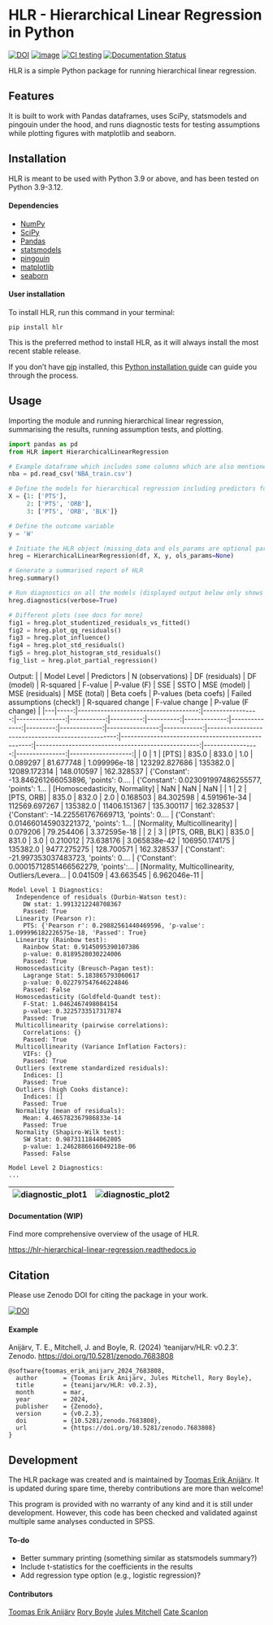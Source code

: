 # HLR - Hierarchical Linear Regression in Python

[![DOI](https://zenodo.org/badge/DOI/10.5281/zenodo.10792329.svg)](https://doi.org/10.5281/zenodo.10792329) [![image](https://img.shields.io/pypi/v/HLR.svg)](https://pypi.python.org/pypi/HLR) [![CI testing](https://github.com/teanijarv/HLR/actions/workflows/testing.yml/badge.svg)](https://github.com/teanijarv/HLR/actions/workflows/testing.yml) [![Documentation Status](https://readthedocs.org/projects/hlr-hierarchical-linear-regression/badge/?version=latest)](https://hlr-hierarchical-linear-regression.readthedocs.io/en/latest/?version=latest)

HLR is a simple Python package for running hierarchical linear regression.

## Features
It is built to work with Pandas dataframes, uses SciPy, statsmodels and pingouin under the hood, and runs diagnostic tests for testing assumptions while plotting figures with matplotlib and seaborn.

## Installation
HLR is meant to be used with Python 3.9 or above, and has been tested on Python 3.9-3.12.

#### Dependencies
- [NumPy](https://numpy.org/)
- [SciPy](https://www.scipy.org/)
- [Pandas](https://pandas.pydata.org/)
- [statsmodels](https://www.statsmodels.org/)
- [pingouin](https://pingouin-stats.org/)
- [matplotlib](https://matplotlib.org/)
- [seaborn](https://seaborn.pydata.org/)

#### User installation
To install HLR, run this command in your terminal:

`pip install hlr`

This is the preferred method to install HLR, as it will always install the most recent stable release.

If you don’t have [pip](https://pip.pypa.io/) installed, this [Python installation guide](http://docs.python-guide.org/en/latest/starting/installation/) can guide you through the process.

## Usage

Importing the module and running hierarchical linear regression, summarising the results, running assumption tests, and plotting.

```python
import pandas as pd
from HLR import HierarchicalLinearRegression

# Example dataframe which includes some columns which are also mentioned below
nba = pd.read_csv('NBA_train.csv')

# Define the models for hierarchical regression including predictors for each model
X = {1: ['PTS'], 
     2: ['PTS', 'ORB'], 
     3: ['PTS', 'ORB', 'BLK']}

# Define the outcome variable
y = 'W'

# Initiate the HLR object (missing_data and ols_params are optional parameters)
hreg = HierarchicalLinearRegression(df, X, y, ols_params=None)

# Generate a summarised report of HLR
hreg.summary()

# Run diagnostics on all the models (displayed output below only shows the first model)
hreg.diagnostics(verbose=True)

# Different plots (see docs for more)
fig1 = hreg.plot_studentized_residuals_vs_fitted()
fig2 = hreg.plot_qq_residuals()
fig3 = hreg.plot_influence()
fig4 = hreg.plot_std_residuals()
fig5 = hreg.plot_histogram_std_residuals()
fig_list = hreg.plot_partial_regression()
```
Output:
|   | Model Level |                           Predictors | N (observations) | DF (residuals) | DF (model) | R-squared |   F-value |  P-value (F) |           SSE |     SSTO |  MSE (model) | MSE (residuals) | MSE (total) |                                        Beta coefs |                             P-values (beta coefs) |                       Failed assumptions (check!) | R-squared change | F-value change | P-value (F change) |
|---|-----:|-------------------------------------:|-----------------:|---------------:|-----------:|----------:|----------:|-------------:|--------------:|---------:|-------------:|----------------:|------------:|--------------------------------------------------:|--------------------------------------------------:|--------------------------------------------------:|-----------------:|---------------:|-------------------:|
| 0 |    1 |                             [PTS]	 |            835.0 |          833.0 |        1.0 |  0.089297 | 81.677748 | 1.099996e-18 | 123292.827686 | 135382.0 | 12089.172314 |      148.010597 |  162.328537 | {'Constant': -13.846261266053896, 'points': 0.... | {'Constant': 0.023091997486255577, 'points': 1... |                     [Homoscedasticity, Normality] |              NaN |            NaN |                NaN |
| 1 |    2 |         [PTS, ORB] |            835.0 |          832.0 |        2.0 |  0.168503 | 84.302598 | 4.591961e-34 | 112569.697267 | 135382.0 | 11406.151367 |      135.300117 |  162.328537 | {'Constant': -14.225561767669713, 'points': 0.... | {'Constant': 0.014660145903221372, 'points': 1... |                    [Normality, Multicollinearity] |         0.079206 |      79.254406 |       3.372595e-18 |
| 2 |    3 | [PTS, ORB, BLK] |            835.0 |          831.0 |        3.0 |  0.210012 | 73.638176 | 3.065838e-42 | 106950.174175 | 135382.0 |  9477.275275 |      128.700571 |  162.328537 | {'Constant': -21.997353037483723, 'points': 0.... | {'Constant': 0.00015712851466562279, 'points':... | [Normality, Multicollinearity, Outliers/Levera... |         0.041509 |      43.663545 |       6.962046e-11 |

```
Model Level 1 Diagnostics:
  Independence of residuals (Durbin-Watson test):
    DW stat: 1.9913212248708367
    Passed: True
  Linearity (Pearson r):
    PTS: {'Pearson r': 0.29882561440469596, 'p-value': 1.099996182226575e-18, 'Passed': True}
  Linearity (Rainbow test):
    Rainbow Stat: 0.9145095390107386
    p-value: 0.8189528030224006
    Passed: True
  Homoscedasticity (Breusch-Pagan test):
    Lagrange Stat: 5.183865793060617
    p-value: 0.022797547646224846
    Passed: False
  Homoscedasticity (Goldfeld-Quandt test):
    F-Stat: 1.0462467498084154
    p-value: 0.3225733517317874
    Passed: True
  Multicollinearity (pairwise correlations):
    Correlations: {}
    Passed: True
  Multicollinearity (Variance Inflation Factors):
    VIFs: {}
    Passed: True
  Outliers (extreme standardized residuals):
    Indices: []
    Passed: True
  Outliers (high Cooks distance):
    Indices: []
    Passed: True
  Normality (mean of residuals):
    Mean: 4.465782367986833e-14
    Passed: True
  Normality (Shapiro-Wilk test):
    SW Stat: 0.9873111844062805
    p-value: 1.2462886616049218e-06
    Passed: False

Model Level 2 Diagnostics:
...
```

![diagnostic_plot1](https://i.imgur.com/22kFc0F.jpeg)  |  ![diagnostic_plot2](https://i.imgur.com/j8l6qJs.png)
:-------------------------:|:-------------------------:

#### Documentation (WIP)
Find more comprehensive overview of the usage of HLR.

 <https://hlr-hierarchical-linear-regression.readthedocs.io>

## Citation
Please use Zenodo DOI for citing the package in your work.

[![DOI](https://zenodo.org/badge/DOI/10.5281/zenodo.10792329.svg)](https://doi.org/10.5281/zenodo.10792329)

#### Example

Anijärv, T. E., Mitchell, J. and Boyle, R. (2024) ‘teanijarv/HLR: v0.2.3’. Zenodo. https://doi.org/10.5281/zenodo.7683808
```
@software{toomas_erik_anijarv_2024_7683808,
  author       = {Toomas Erik Anijärv, Jules Mitchell, Rory Boyle},
  title        = {teanijarv/HLR: v0.2.3},
  month        = mar,
  year         = 2024,
  publisher    = {Zenodo},
  version      = {v0.2.3},
  doi          = {10.5281/zenodo.7683808},
  url          = {https://doi.org/10.5281/zenodo.7683808}
}
```

## Development
The HLR package was created and is maintained by [Toomas Erik Anijärv](https://www.toomaserikanijarv.com). It is updated during spare time, thereby contributions are more than welcome!

This program is provided with no warranty of any kind and it is still under development. However, this code has been checked and validated against multiple same analyses conducted in SPSS.

#### To-do
- Better summary printing (something similar as statsmodels summary?)
- Include t-statistics for the coefficients in the results
- Add regression type option (e.g., logistic regression)?

#### Contributors
[Toomas Erik Anijärv](https://github.com/teanijarv)
[Rory Boyle](https://github.com/rorytboyle)
[Jules Mitchell](https://github.com/JulesMitchell)
[Cate Scanlon](https://github.com/catescanlon)
